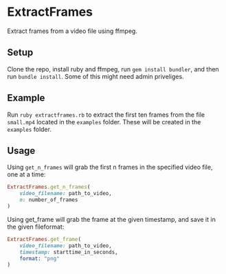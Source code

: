# ExtractFrames

Extract frames from a video file using ffmpeg.

## Setup

Clone the repo, install ruby and ffmpeg, run `gem install bundler`, and then run `bundle install`. Some of this might need admin priveliges.

## Example

Run `ruby extractframes.rb` to extract the first ten frames from the file `small.mp4` located in the `examples` folder. These will be created in the `examples` folder.

## Usage

Using `get_n_frames` will grab the first n frames in the specified video file, one at a time: 
```ruby
ExtractFrames.get_n_frames(
    video_filename: path_to_video,
    n: number_of_frames
)
```
Using get_frame will grab the frame at the given timestamp, and save it in the given fileformat:
```ruby
ExtractFrames.get_frame(
    video_filename: path_to_video,
    timestamp: starttime_in_seconds,
    format: "png" 
)
```
